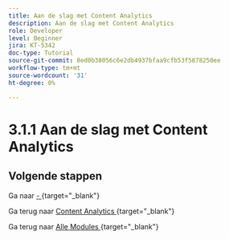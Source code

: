 ```yaml
---
title: Aan de slag met Content Analytics
description: Aan de slag met Content Analytics
role: Developer
level: Beginner
jira: KT-5342
doc-type: Tutorial
source-git-commit: 8ed0b38056c6e2db4937bfaa9cfb53f5878250ee
workflow-type: tm+mt
source-wordcount: '31'
ht-degree: 0%

---
```


# 3.1.1 Aan de slag met Content Analytics

## Volgende stappen

Ga naar [ - ](./ex1.md){target="_blank"}

Ga terug naar [ Content Analytics ](./contentanalytics.md){target="_blank"}

Ga terug naar [ Alle Modules ](./../../../../overview.md){target="_blank"}
